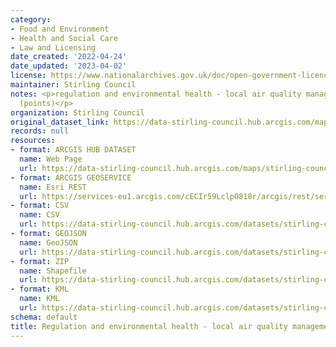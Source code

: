 ```yaml
---
category:
- Food and Environment
- Health and Social Care
- Law and Licensing
date_created: '2022-04-24'
date_updated: '2023-04-02'
license: https://www.nationalarchives.gov.uk/doc/open-government-licence/version/3/
maintainer: Stirling Council
notes: <p>regulation and environmental health - local air quality management survey
  (points)</p>
organization: Stirling Council
original_dataset_link: https://data-stirling-council.hub.arcgis.com/maps/stirling-council::regulation-and-environmental-health-local-air-quality-management-survey-points
records: null
resources:
- format: ARCGIS HUB DATASET
  name: Web Page
  url: https://data-stirling-council.hub.arcgis.com/maps/stirling-council::regulation-and-environmental-health-local-air-quality-management-survey-points
- format: ARCGIS GEOSERVICE
  name: Esri REST
  url: https://services-eu1.arcgis.com/cECIr59LclpO818r/arcgis/rest/services/Environmental_Local_Air_Quality_Management_Survey_Points/FeatureServer/5
- format: CSV
  name: CSV
  url: https://data-stirling-council.hub.arcgis.com/datasets/stirling-council::regulation-and-environmental-health-local-air-quality-management-survey-points.csv?outSR=%7B%22latestWkid%22%3A27700%2C%22wkid%22%3A27700%7D
- format: GEOJSON
  name: GeoJSON
  url: https://data-stirling-council.hub.arcgis.com/datasets/stirling-council::regulation-and-environmental-health-local-air-quality-management-survey-points.geojson?outSR=%7B%22latestWkid%22%3A27700%2C%22wkid%22%3A27700%7D
- format: ZIP
  name: Shapefile
  url: https://data-stirling-council.hub.arcgis.com/datasets/stirling-council::regulation-and-environmental-health-local-air-quality-management-survey-points.zip?outSR=%7B%22latestWkid%22%3A27700%2C%22wkid%22%3A27700%7D
- format: KML
  name: KML
  url: https://data-stirling-council.hub.arcgis.com/datasets/stirling-council::regulation-and-environmental-health-local-air-quality-management-survey-points.kml?outSR=%7B%22latestWkid%22%3A27700%2C%22wkid%22%3A27700%7D
schema: default
title: Regulation and environmental health - local air quality management survey (points)
---
```

